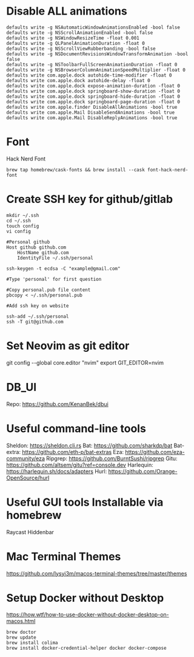 # Disable ALL animations
```
defaults write -g NSAutomaticWindowAnimationsEnabled -bool false
defaults write -g NSScrollAnimationEnabled -bool false
defaults write -g NSWindowResizeTime -float 0.001
defaults write -g QLPanelAnimationDuration -float 0
defaults write -g NSScrollViewRubberbanding -bool false
defaults write -g NSDocumentRevisionsWindowTransformAnimation -bool false
defaults write -g NSToolbarFullScreenAnimationDuration -float 0
defaults write -g NSBrowserColumnAnimationSpeedMultiplier -float 0
defaults write com.apple.dock autohide-time-modifier -float 0
defaults write com.apple.dock autohide-delay -float 0
defaults write com.apple.dock expose-animation-duration -float 0
defaults write com.apple.dock springboard-show-duration -float 0
defaults write com.apple.dock springboard-hide-duration -float 0
defaults write com.apple.dock springboard-page-duration -float 0
defaults write com.apple.finder DisableAllAnimations -bool true
defaults write com.apple.Mail DisableSendAnimations -bool true
defaults write com.apple.Mail DisableReplyAnimations -bool true
```

# Font
Hack Nerd Font
```
brew tap homebrew/cask-fonts && brew install --cask font-hack-nerd-font
```

# Create SSH key for github/gitlab
```
mkdir ~/.ssh
cd ~/.ssh
touch config
vi config

#Personal github
Host github github.com
    HostName github.com
    IdentityFile ~/.ssh/personal

ssh-keygen -t ecdsa -C "example@gmail.com"

#Type 'personal' for first question

#Copy personal.pub file content
pbcopy < ~/.ssh/personal.pub

#Add ssh key on website

ssh-add ~/.ssh/personal
ssh -T git@github.com
```
# Set Neovim as git editor
git config --global core.editor "nvim"
export GIT_EDITOR=nvim

# DB_UI
Repo: https://github.com/KenanBek/dbui

# Useful command-line tools
Sheldon: https://sheldon.cli.rs
Bat: https://github.com/sharkdp/bat
Bat-extra: https://github.com/eth-p/bat-extras
Eza: https://github.com/eza-community/eza
Ripgrep: https://github.com/BurntSushi/ripgrep
Gitu: https://github.com/altsem/gitu?ref=console.dev
Harlequin: https://harlequin.sh/docs/adapters
Hurl: https://github.com/Orange-OpenSource/hurl

# Useful GUI tools Installable via homebrew
Raycast
Hiddenbar

# Mac Terminal Themes
https://github.com/lysyi3m/macos-terminal-themes/tree/master/themes

# Setup Docker without Desktop
https://how.wtf/how-to-use-docker-without-docker-desktop-on-macos.html

```
brew doctor
brew update
brew install colima
brew install docker-credential-helper docker docker-compose
```
